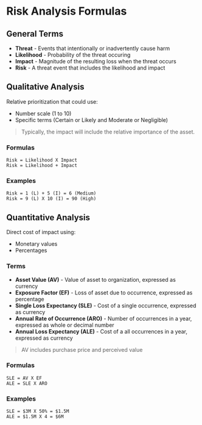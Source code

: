 # Risk Analysis Formulas
## General Terms
- **Threat** - Events that intentionally or inadvertently cause harm
- **Likelihood** - Probability of the threat occuring
- **Impact** - Magnitude of the resulting loss when the threat occurs
- **Risk** - A threat event that includes the likelihood and impact 
## Qualitative Analysis
Relative prioritization that could use:
- Number scale (1 to 10)
- Specific terms (Certain or Likely and Moderate or Negligible)

> Typically, the impact will include the relative importance of the asset.
### Formulas
```
Risk = Likelihood X Impact
Risk = Likelihood + Impact
```
### Examples
```
Risk = 1 (L) + 5 (I) = 6 (Medium)
Risk = 9 (L) X 10 (I) = 90 (High)
```
## Quantitative Analysis
Direct cost of impact using:
- Monetary values
- Percentages
### Terms
- **Asset Value (AV)** - Value of asset to organization, expressed as currency
- **Exposure Factor (EF)** - Loss of asset due to occurrence, expressed as percentage
- **Single Loss Expectancy (SLE)** - Cost of a single occurrence, expressed as currency
- **Annual Rate of Occurrence (ARO)** - Number of occurrences in a year, expressed as whole or decimal number
- **Annual Loss Expectancy (ALE)** - Cost of a all occurrences in a year, expressed as currency

> AV includes purchase price and perceived value
### Formulas
```
SLE = AV X EF
ALE = SLE X ARO
```
### Examples
```
SLE = $3M X 50% = $1.5M
ALE = $1.5M X 4 = $6M
```
